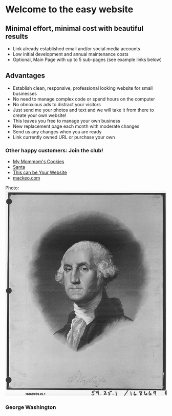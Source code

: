 # Welcome to the easy website

## Minimal effort, minimal cost with beautiful results

- Link already established email and/or social media accounts
- Low initial development and annual maintenance costs
- Optional, Main Page with up to 5 sub-pages (see example links below)

## Advantages
- Establish clean, responsive, professional looking website for small businesses
- No need to manage complex code or spend hours on the computer
- No obnoxious ads to distract your visitors
- Just send me your photos and text and we will take it from there to create your own website!
- This leaves you free to manage your own business
- New replacement page each month with moderate changes
- Send us any changes when you are ready
- Link currently owned URL or purchase your own

### Other happy customers: Join the club!

- [My Mommom's Cookies](https://mackeo.com/mmc/)
- [Santa](https://mackeo.com/santa/)
- [This can be Your Website](https://mackeo.com/yourwebsite/)
- [mackeo.com](https://mackeo.com/)

Photo:
![George](168669.jpg)
### George Washington

